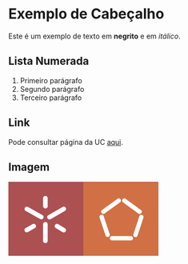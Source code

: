 # Exemplo de Cabeçalho

Este é um exemplo de texto em **negrito** e em *itálico*.
    
## Lista Numerada
1. Primeiro parágrafo
2. Segundo parágrafo
3. Terceiro parágrafo
    
## Link
Pode consultar página da UC [aqui](https://elearning.uminho.pt/ultra/courses/_64182_1/outline).

## Imagem
![escola de engenharia](logo.png)
